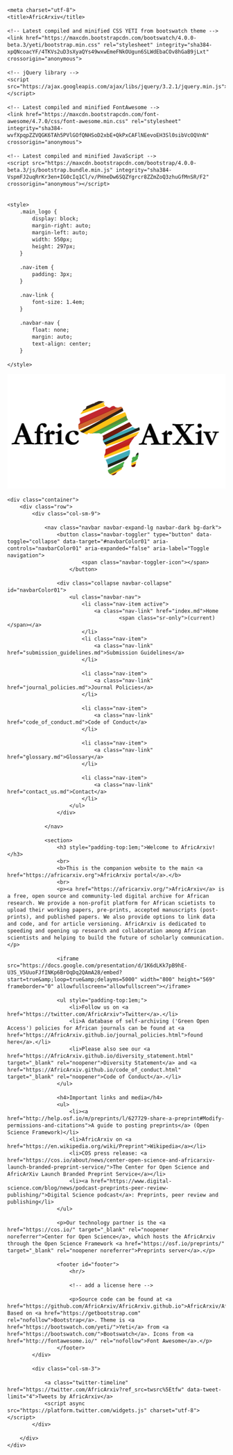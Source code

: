 <!DOCTYPE html>
<html lang="en">

<head>

    <meta charset="utf-8">
    <title>AfricArxiv</title>

    <!-- Latest compiled and minified CSS YETI from bootswatch theme -->
    <link href="https://maxcdn.bootstrapcdn.com/bootswatch/4.0.0-beta.3/yeti/bootstrap.min.css" rel="stylesheet" integrity="sha384-xpQNcoacYF/4TKVs2uD3sXyaQYs49wxwEmeFNkOUgun6SLWdEbaCOv8hGaB9jLxt" crossorigin="anonymous">

    <!-- jQuery library -->
    <script src="https://ajax.googleapis.com/ajax/libs/jquery/3.2.1/jquery.min.js"></script>

    <!-- Latest compiled and minified FontAwesome -->
    <link href="https://maxcdn.bootstrapcdn.com/font-awesome/4.7.0/css/font-awesome.min.css" rel="stylesheet" integrity="sha384-wvfXpqpZZVQGK6TAh5PVlGOfQNHSoD2xbE+QkPxCAFlNEevoEH3Sl0sibVcOQVnN" crossorigin="anonymous">

    <!-- Latest compiled and minified JavaScript -->
    <script src="https://maxcdn.bootstrapcdn.com/bootstrap/4.0.0-beta.3/js/bootstrap.bundle.min.js" integrity="sha384-VspmFJ2uqRrKr3en+IG0cIq1Cl/v/PHneDw6SQZYgrcr8ZZmZoQ3zhuGfMnSR/F2" crossorigin="anonymous"></script>


    <style>
        .main_logo {
            display: block;
            margin-right: auto;
            margin-left: auto;
            width: 550px;
            height: 297px;
        }

        .nav-item {
            padding: 3px;
        }

        .nav-link {
            font-size: 1.4em;
        }

        .navbar-nav {
            float: none;
            margin: auto;
            text-align: center;
        }

    </style>
</head>

<body>
    <img class="main_logo" src="africarxiv-logo.png" alt="AfricArxiv logo"><br/>

    <div class="container">
        <div class="row">
            <div class="col-sm-9">

                <nav class="navbar navbar-expand-lg navbar-dark bg-dark">
                    <button class="navbar-toggler" type="button" data-toggle="collapse" data-target="#navbarColor01" aria-controls="navbarColor01" aria-expanded="false" aria-label="Toggle navigation">
                            <span class="navbar-toggler-icon"></span>
                        </button>

                    <div class="collapse navbar-collapse" id="navbarColor01">
                        <ul class="navbar-nav">
                            <li class="nav-item active">
                                <a class="nav-link" href="index.md">Home 
                                        <span class="sr-only">(current)</span></a>
                            </li>
                            <li class="nav-item">
                                <a class="nav-link" href="submission_guidelines.md">Submission Guidelines</a>
                            </li>

                            <li class="nav-item">
                                <a class="nav-link" href="journal_policies.md">Journal Policies</a>
                            </li>

                            <li class="nav-item">
                                <a class="nav-link" href="code_of_conduct.md">Code of Conduct</a>
                            </li>

                            <li class="nav-item">
                                <a class="nav-link" href="glossary.md">Glossary</a>
                            </li>

                            <li class="nav-item">
                                <a class="nav-link" href="contact_us.md">Contact</a>
                            </li>
                        </ul>
                    </div>

                </nav>

                <section>
                    <h3 style="padding-top:1em;">Welcome to AfricArxiv!</h3>
                    <br>
                    <b>This is the companion website to the main <a href="https://africarxiv.org">AfricArxiv portal</a>.</b>
                    <br>
                    <p><a href="https://africarxiv.org/">AfricArxiv</a> is a free, open source and community-led digital archive for African research. We provide a non-profit platform for African scietists to upload their working papers, pre-prints, accepted manuscripts (post-prints), and published papers. We also provide options to link data and code, and for article versioning. AfricArxiv is dedicated to speeding and opening up research and collaboration among African scientists and helping to build the future of scholarly communication.</p>

                    <iframe src="https://docs.google.com/presentation/d/1K6dLKk7pB9hE-U3S_V5UuoFJfINKp6BrOqDq2QAmA28/embed?start=true&amp;loop=true&amp;delayms=5000" width="800" height="569" frameborder="0" allowfullscreen="allowfullscreen"></iframe>

                    <ul style="padding-top:1em;">
                        <li>Follow us on <a href="https://twitter.com/AfricArxiv">Twitter</a>.</li>
                        <li>A database of self-archiving ('Green Open Access') policies for African journals can be found at <a href="https://AfricArxiv.github.io/journal_policies.html">found here</a>.</li>
                        <li>Please also see our <a href="https://AfricArxiv.github.io/diversity_statement.html" target="_blank" rel="noopener">Diversity Statement</a> and <a href="https://AfricArxiv.github.io/code_of_conduct.html" target="_blank" rel="noopener">Code of Conduct</a>.</li>
                    </ul>

                    <h4>Important links and media</h4>
                    <ul>
                        <li><a href="http://help.osf.io/m/preprints/l/627729-share-a-preprint#Modify-permissions-and-citations">A guide to posting preprints</a> (Open Science Framework)</li>
                        <li>AfricArxiv on <a href="https://en.wikipedia.org/wiki/Preprint">Wikipedia</a></li>
                        <li>COS press release: <a href="https://cos.io/about/news/center-open-science-and-africarxiv-launch-branded-preprint-service/">The Center for Open Science and AfricArXiv Launch Branded Preprint Service</a></li>
                        <li><a href="https://www.digital-science.com/blog/news/podcast-preprints-peer-review-publishing/">Digital Science podcast</a>: Preprints, peer review and publishing</li>
                    </ul>

                    <p>Our technology partner is the <a href="https://cos.io/" target="_blank" rel="noopener noreferrer">Center for Open Science</a>, which hosts the AfricArxiv through the Open Science Framework <a href="https://osf.io/preprints/" target="_blank" rel="noopener noreferrer">Preprints server</a>.</p>

                    <footer id="footer">
                        <hr/>

                        <!-- add a license here -->

                        <p>Source code can be found at <a href="https://github.com/AfricArxiv/AfricArxiv.github.io">AfricArxiv/AfricArxiv.github.io</a>. Based on <a href="https://getbootstrap.com" rel="nofollow">Bootstrap</a>. Theme is <a href="https://bootswatch.com/yeti/">Yeti</a> from <a href="https://bootswatch.com/">Bootswatch</a>. Icons from <a href="http://fontawesome.io/" rel="nofollow">Font Awesome</a>.</p>
                    </footer>
            </div>

            <div class="col-sm-3">

                <a class="twitter-timeline" href="https://twitter.com/AfricArxiv?ref_src=twsrc%5Etfw" data-tweet-limit="4">Tweets by AfricArxiv</a>
                <script async src="https://platform.twitter.com/widgets.js" charset="utf-8"></script>
            </div>

        </div>
    </div>
</body>

</html>
